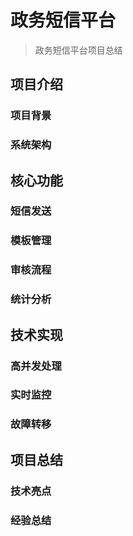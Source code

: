 # 政务短信平台

> 政务短信平台项目总结

## 项目介绍

### 项目背景

### 系统架构

## 核心功能

### 短信发送

### 模板管理

### 审核流程

### 统计分析

## 技术实现

### 高并发处理

### 实时监控

### 故障转移

## 项目总结

### 技术亮点

### 经验总结